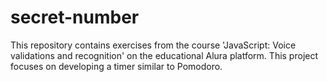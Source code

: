 # secret-number
This repository contains exercises from the course 'JavaScript: Voice validations and recognition' on the educational Alura platform. This project focuses on developing a timer similar to Pomodoro.
